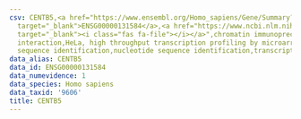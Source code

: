 ```yaml
---
csv: CENTB5,<a href="https://www.ensembl.org/Homo_sapiens/Gene/Summary?db=core;g=ENSG00000131584"
  target="_blank">ENSG00000131584</a>,<a href="https://www.ncbi.nlm.nih.gov/pubmed/17216044"
  target="_blank"><i class="fas fa-file"></i></a>",chromatin immunoprecipitation assay,direct
  interaction,HeLa, high throughput transcription profiling by microarray,nucleotide
  sequence identification,nucleotide sequence identification,transcriptional regulation,
data_alias: CENTB5
data_id: ENSG00000131584
data_numevidence: 1
data_species: Homo sapiens
data_taxid: '9606'
title: CENTB5
---
```

